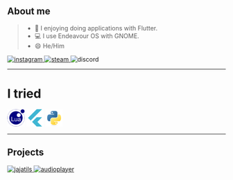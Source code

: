 ## About me
>- :robot: I enjoying doing applications with Flutter.
>- 💻 I use Endeavour OS with GNOME.
>- 😄 He/Him
<p align="left">
  <a href="https://www.instagram.com/jara15554/">
    <img src="https://img.shields.io/badge/Instagram-%23E4405F.svg?style=for-the-badge&logo=Instagram&logoColor=white" alt="instagram"/>
  </a>
  <a href="https://steamcommunity.com/id/jara155/">
    <img src="https://img.shields.io/badge/steam-%23000000.svg?style=for-the-badge&logo=steam&logoColor=white" alt="steam"/>
  </a>
  <a>
     <img src="https://img.shields.io/badge/%3CApparentlyjR%3E-%237289DA.svg?style=for-the-badge&logo=discord&logoColor=white" alt="discord"/>
  </a>
  
</p>

---


# I tried
<div>
    <img src="https://github.com/devicons/devicon/blob/master/icons/lua/lua-plain-wordmark.svg" title="lua" alt="lua" width="40" height="40"/>
    <img src="https://github.com/devicons/devicon/blob/master/icons/flutter/flutter-plain.svg" title="flutter" alt="flutter" width="40" height="40"/>
    <img src="https://github.com/devicons/devicon/blob/master/icons/python/python-original.svg" title="py" alt="py" width="40" height="40"/>
</div>

---

## Projects
<div>
  <a href="https://github.com/jara155/Reminder">
    <img src="https://github-readme-stats.vercel.app/api/pin/?username=jara155&repo=Reminder&theme=bear" title="jajatils"/>
  </a>  
  <a href="https://github.com/jara155/Audio-Player">
    <img src="https://github-readme-stats.vercel.app/api/pin/?username=jara155&repo=Audio-Player&theme=bear" title="audioplayer"/>
  </a>  
   
</div>

